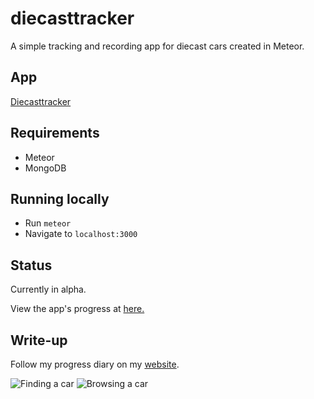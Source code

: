 # diecasttracker
A simple tracking and recording app for diecast cars created in Meteor. 

## App
[Diecasttracker](http://diecasttracker.herokuapp.com)

## Requirements
- Meteor
- MongoDB

## Running locally
- Run `meteor`
- Navigate to `localhost:3000`

## Status
Currently in alpha. 

View the app's progress at [here.](http://diecasttracker.herokuapp.com)

## Write-up
Follow my progress diary on my [website](http://christanfergus.com/diary-of-a-meteor-app-projects/).

![Finding a car](http://res.cloudinary.com/fergd/image/upload/diecast/quick-merc-find-gif.gif) ![Browsing a car](http://res.cloudinary.com/fergd/image/upload/diecast/quick-car-gif.gif)
